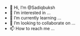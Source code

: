 - 👋 Hi, I’m @Sadiqbuksh
- 👀 I’m interested in ...
- 🌱 I’m currently learning ...
- 💞️ I’m looking to collaborate on ...
- 📫 How to reach me ...

<!---
Sadiqbuksh/Sadiqbuksh is a ✨ special ✨ repository because its `README.md` (this file) appears on your GitHub profile.
You can click the Preview link to take a look at your changes.
--->
